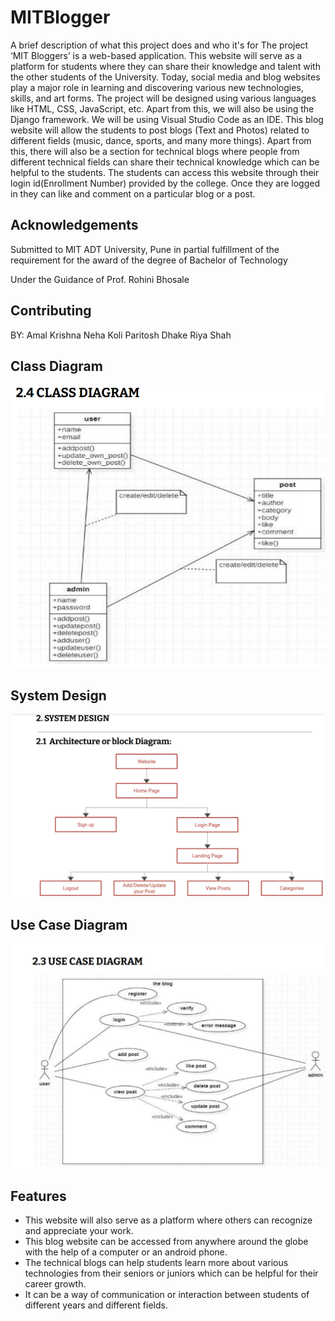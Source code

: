 
# MITBlogger

A brief description of what this project does and who it's for
The project ‘MIT Bloggers’ is a web-based application. This website will serve as a platform
for students where they can share their knowledge and talent with the other students of
the University. Today, social media and blog websites play a major role in learning and
discovering various new technologies, skills, and art forms.
The project will be designed using various languages like HTML, CSS, JavaScript, etc. Apart
from this, we will also be using the Django framework. We will be using Visual Studio Code
as an IDE. This blog website will allow the students to post blogs (Text and Photos) related
to different fields (music, dance, sports, and many more things). Apart from this, there will
also be a section for technical blogs where people from different technical fields can
share their technical knowledge which can be helpful to the students. The students can
access this website through their login id(Enrollment Number) provided by the college.
Once they are logged in they can like and comment on a particular blog or a post.


## Acknowledgements

Submitted to MIT ADT University, Pune
in partial fulfillment of the requirement for the award of the degree of
Bachelor of Technology



Under the Guidance of
Prof. Rohini Bhosale
## Contributing

BY:
Amal Krishna 
Neha Koli 
Paritosh Dhake 
Riya Shah 

  
## Class Diagram
![](Images/ClassD.png)

## System Design
![](Images/System_design.png)

## Use Case Diagram
![](Images/UseCase.png)


  
## Features

- This website will also serve as a platform where others can recognize and appreciate your work.
- This blog website can be accessed from anywhere around the globe with the help of a computer or an android phone.
- The technical blogs can help students learn more about various technologies from their seniors or juniors which can be helpful for their career growth.
- It can be a way of communication or interaction between students of different years and different fields.


  